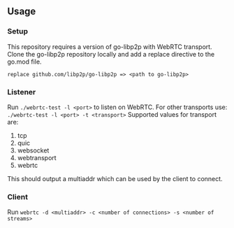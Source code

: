 ## Usage

### Setup

This repository requires a version of go-libp2p with WebRTC transport.
Clone the go-libp2p repository locally and add a replace directive to the 
go.mod file.

```
replace github.com/libp2p/go-libp2p => <path to go-libp2p>

```

### Listener

Run `./webrtc-test -l <port>` to listen on WebRTC.
For other transports use:
`./webrtc-test -l <port> -t <transport>`
Supported values for transport are:
1. tcp
2. quic
3. websocket
4. webtransport
5. webrtc

This should output a multiaddr which can be used by the client to connect.

### Client

Run `webrtc -d <multiaddr> -c <number of connections> -s <number of streams>`

